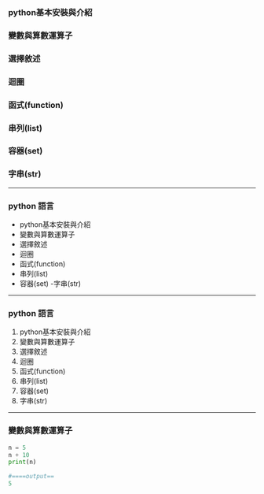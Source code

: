 ### python基本安裝與介紹

### 變數與算數運算子

### 選擇敘述

### 迴圈

### 函式(function)

### 串列(list)

### 容器(set)

### 字串(str)

---

### python 語言

- python基本安裝與介紹
- 變數與算數運算子
- 選擇敘述
- 迴圈
- 函式(function)
- 串列(list)
- 容器(set)
-字串(str)

---
### python 語言

1. python基本安裝與介紹
2. 變數與算數運算子
3. 選擇敘述
4. 迴圈
5. 函式(function)
6. 串列(list)
7. 容器(set)
8. 字串(str)

---

### 變數與算數運算子

```python
n = 5
n + 10
print(n)

#====output==
5
```


